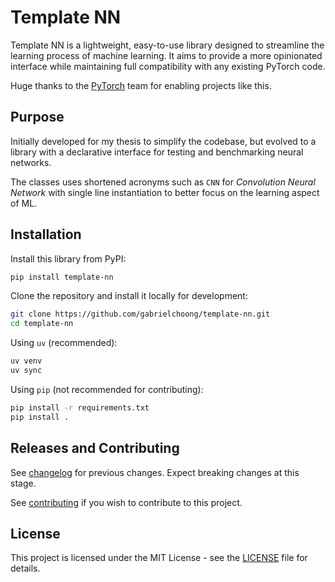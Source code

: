 # Template NN

Template NN is a lightweight, easy-to-use library designed to streamline the learning process of machine learning. It aims to provide a more opinionated interface while maintaining full compatibility with any existing PyTorch code.

Huge thanks to the [PyTorch](https://github.com/pytorch/pytorch) team for enabling projects like this.

## Purpose

Initially developed for my thesis to simplify the codebase, but evolved to a library with a declarative interface for testing and benchmarking neural networks.

The classes uses shortened acronyms such as `CNN` for *Convolution Neural Network* with single line instantiation to better focus on the learning aspect of ML.

## Installation

Install this library from PyPI:

```sh
pip install template-nn
```

Clone the repository and install it locally for development:

```sh
git clone https://github.com/gabrielchoong/template-nn.git
cd template-nn
```

Using `uv` (recommended):

```sh
uv venv
uv sync
```

Using `pip` (not recommended for contributing):

```sh
pip install -r requirements.txt
pip install .
```

## Releases and Contributing

See [changelog](CHANGELOG.md) for previous changes. Expect breaking changes at this stage.

See [contributing](CONTRIBUTING.md) if you wish to contribute to this project.

## License

This project is licensed under the MIT License - see the [LICENSE](LICENSE) file for details.
